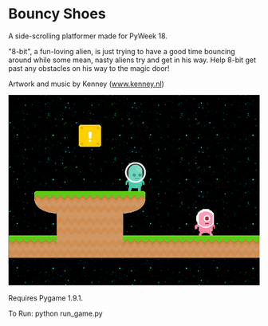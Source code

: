 Bouncy Shoes
============

A side-scrolling platformer made for PyWeek 18. 

"8-bit", a fun-loving alien, is just trying to have a good time bouncing around while some mean, nasty aliens try and get in his way.  Help 8-bit get past any obstacles on his way to the magic door!

Artwork and music by Kenney (www.kenney.nl)

![screenshot](https://raw.githubusercontent.com/justinmeister/bouncy-shoes/master/sreenshot.png)

Requires Pygame 1.9.1.

To Run: python run_game.py
